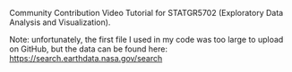 Community Contribution Video Tutorial for STATGR5702 (Exploratory Data Analysis and Visualization).

Note: unfortunately, the first file I used in my code was too large to upload on GitHub, but the data can be found here: https://search.earthdata.nasa.gov/search
